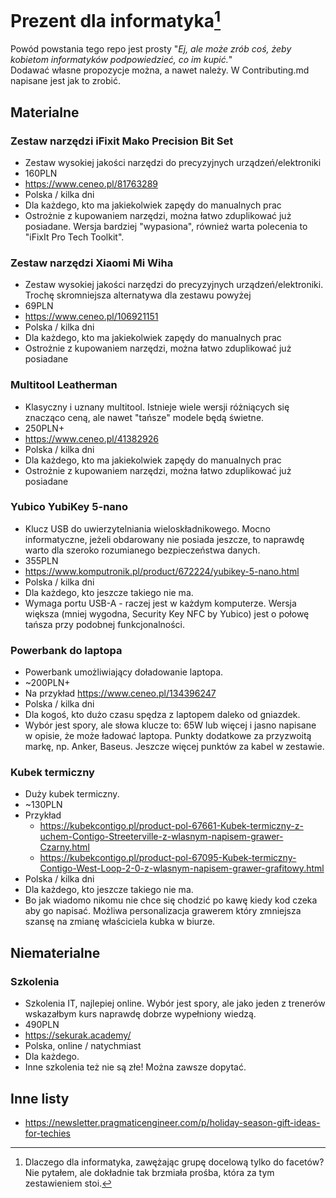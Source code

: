 # Prezent dla informatyka[^1]

Powód powstania tego repo jest prosty "_Ej, ale może zrób coś, żeby kobietom informatyków podpowiedzieć, co im kupić._"  
Dodawać własne propozycje można, a nawet należy. W Contributing.md napisane jest jak to zrobić.

## Materialne

### Zestaw narzędzi iFixit Mako Precision Bit Set
- Zestaw wysokiej jakości narzędzi do precyzyjnych urządzeń/elektroniki
- 160PLN
- https://www.ceneo.pl/81763289
- Polska / kilka dni
- Dla każdego, kto ma jakiekolwiek zapędy do manualnych prac
- Ostrożnie z kupowaniem narzędzi, można łatwo zduplikować już posiadane. Wersja bardziej "wypasiona", również warta polecenia to "iFixIt Pro Tech Toolkit".

### Zestaw narzędzi Xiaomi Mi Wiha
- Zestaw wysokiej jakości narzędzi do precyzyjnych urządzeń/elektroniki. Trochę skromniejsza alternatywa dla zestawu powyżej
- 69PLN
- https://www.ceneo.pl/106921151
- Polska / kilka dni
- Dla każdego, kto ma jakiekolwiek zapędy do manualnych prac
- Ostrożnie z kupowaniem narzędzi, można łatwo zduplikować już posiadane

### Multitool Leatherman
- Klasyczny i uznany multitool. Istnieje wiele wersji różniących się znacząco ceną, ale nawet "tańsze" modele będą świetne.
- 250PLN+
- https://www.ceneo.pl/41382926
- Polska / kilka dni
- Dla każdego, kto ma jakiekolwiek zapędy do manualnych prac
- Ostrożnie z kupowaniem narzędzi, można łatwo zduplikować już posiadane

### Yubico YubiKey 5-nano
- Klucz USB do uwierzytelniania wieloskładnikowego. Mocno informatyczne, jeżeli obdarowany nie posiada jeszcze, to naprawdę warto dla szeroko rozumianego bezpieczeństwa danych.
- 355PLN
- https://www.komputronik.pl/product/672224/yubikey-5-nano.html
- Polska / kilka dni
- Dla każdego, kto jeszcze takiego nie ma.
- Wymaga portu USB-A - raczej jest w każdym komputerze. Wersja większa (mniej wygodna, Security Key NFC by Yubico) jest o połowę tańsza przy podobnej funkcjonalności.

### Powerbank do laptopa
- Powerbank umożliwiający doładowanie laptopa.
- ~200PLN+
- Na przykład https://www.ceneo.pl/134396247
- Polska / kilka dni
- Dla kogoś, kto dużo czasu spędza z laptopem daleko od gniazdek.
- Wybór jest spory, ale słowa klucze to: 65W lub więcej i jasno napisane w opisie, że może ładować laptopa. Punkty dodatkowe za przyzwoitą markę, np. Anker, Baseus. Jeszcze więcej punktów za kabel w zestawie.

### Kubek termiczny
- Duży kubek termiczny.
- ~130PLN
- Przykład
  - https://kubekcontigo.pl/product-pol-67661-Kubek-termiczny-z-uchem-Contigo-Streeterville-z-wlasnym-napisem-grawer-Czarny.html
  - https://kubekcontigo.pl/product-pol-67095-Kubek-termiczny-Contigo-West-Loop-2-0-z-wlasnym-napisem-grawer-grafitowy.html
- Polska / kilka dni
- Dla każdego, kto jeszcze takiego nie ma.
- Bo jak wiadomo nikomu nie chce się chodzić po kawę kiedy kod czeka aby go napisać. Możliwa personalizacja grawerem który zmniejsza szansę na zmianę właściciela kubka w biurze.

## Niematerialne

### Szkolenia
- Szkolenia IT, najlepiej online. Wybór jest spory, ale jako jeden z trenerów wskazałbym kurs naprawdę dobrze wypełniony wiedzą.
- 490PLN
- https://sekurak.academy/
- Polska, online / natychmiast
- Dla każdego.
- Inne szkolenia też nie są złe! Można zawsze dopytać.

## Inne listy
- https://newsletter.pragmaticengineer.com/p/holiday-season-gift-ideas-for-techies


[^1]: Dlaczego dla informatyka, zawężając grupę docelową tylko do facetów? Nie pytałem, ale dokładnie tak brzmiała prośba, która za tym zestawieniem stoi.
